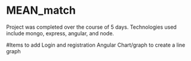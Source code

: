 # MEAN_match
Project was completed over the course of 5 days. Technologies used include mongo, express, angular, and node. 

#Items to add
Login and registration
Angular Chart/graph to create a line graph
